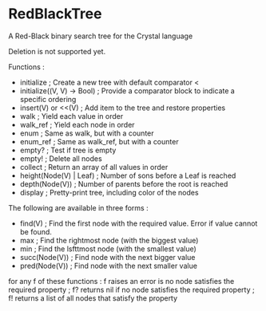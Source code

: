 # RedBlackTree
A Red-Black binary search tree for the Crystal language

Deletion is not supported yet.

Functions :
  - initialize ; Create a new tree with default comparator <
  - initialize((V, V) -> Bool) ; Provide a comparator block to indicate a specific ordering
  - insert(V) or <<(V) ; Add item to the tree and restore properties
  - walk ; Yield each value in order
  - walk_ref ; Yield each node in order
  - enum ; Same as walk, but with a counter
  - enum_ref ; Same as walk_ref, but with a counter
  - empty? ; Test if tree is empty
  - empty! ; Delete all nodes
  - collect ; Return an array of all values in order
  - height(Node(V) | Leaf) ; Number of sons before a Leaf is reached
  - depth(Node(V)) ; Number of parents before the root is reached
  - display ; Pretty-print tree, including color of the nodes

The following are available in three forms :
  - find(V) ; Find the first node with the required value. Error if value cannot be found.
  - max ; Find the rightmost node (with the biggest value)
  - min ; Find the lsfttmost node (with the smallest value)
  - succ(Node(V)) ; Find node with the next bigger value
  - pred(Node(V)) ; Find node with the next smaller value
  
  for any f of these functions : 
    f raises an error is no node satisfies the required property ; 
    f? returns nil if no node satisfies the required property ; 
    f! returns a list of all nodes that satisfy the property
